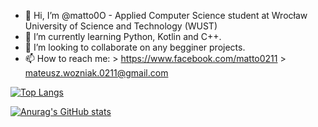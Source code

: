 - 👋 Hi, I’m @matto0O - Applied Computer Science student at Wrocław University of Science and Technology (WUST)
- 🌱 I’m currently learning Python, Kotlin and C++.
- 💞️ I’m looking to collaborate on any begginer projects.
- 📫 How to reach me:
      > https://www.facebook.com/matto0211
      > mateusz.wozniak.0211@gmail.com

[![Top Langs](https://github-readme-stats.vercel.app/api/top-langs/?username=matto0O&layout=compact)](https://github.com/anuraghazra/github-readme-stats)

[![Anurag's GitHub stats](https://github-readme-stats.vercel.app/api?username=matto0O&show_icons=true&theme=dracula)](https://github.com/anuraghazra/github-readme-stats)
